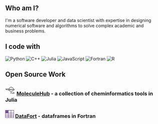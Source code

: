 ## Who am I?
I'm a software developer and data scientist with expertise in designing numerical 
software and algorithms to solve complex academic and business problems. 

## I code with

<div align="left">
  <img alt="Python" src="https://img.shields.io/badge/-Python-3776AB?style=for-the-badge&logo=python&logoColor=white" />
  <img alt="C++" src="https://img.shields.io/badge/-C++-00599C?style=for-the-badge&logo=cplusplus&logoColor=white" />
  <img alt="Julia" src="https://img.shields.io/badge/-Julia-9558B2?style=for-the-badge&logo=julia&logoColor=white" />
  <img alt="JavaScript" src="https://img.shields.io/badge/-JavaScript-F7DF1E?style=for-the-badge&logo=javascript&logoColor=black" />
  <img alt="Fortran" src="https://img.shields.io/badge/-Fortran-734F96?style=for-the-badge&logo=fortran&logoColor=white" />
  <img alt="R" src="https://img.shields.io/badge/-R-276DC3?style=for-the-badge&logo=r&logoColor=white" />
</div>

## Open Source Work

### <img src="./assets/moleculehub.png" height="32" alt="molecule hub logo"/> [MoleculeHub](https://github.com/MoleculeHub) - a collection of cheminformatics tools in Julia

### <img src="./assets/datafort.png" height="25" alt="molecule hub logo"/> [DataFort](https://github.com/rngil/DataFort) - dataframes in Fortran

<!-- ### <img src="./assets/luxjl.png" height="30" alt="molecule hub logo"/> [Lux.jl](https://github.com/LuxDL/Lux.jl) - Elegant and Performant Deep Learning -->
